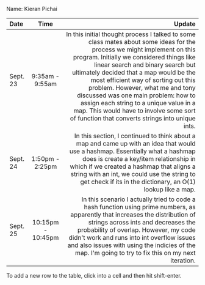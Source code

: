 Name: Kieran Pichai

| Date     |       Time        |                                                                                                                                                                                                                                                                                                                                                                                                                                                                                                        Update |
|:---------|:-----------------:|--------------------------------------------------------------------------------------------------------------------------------------------------------------------------------------------------------------------------------------------------------------------------------------------------------------------------------------------------------------------------------------------------------------------------------------------------------------------------------------------------------------:|
| Sept. 23 |  9:35am - 9:55am  | In this initial thought process I talked to some class mates about some ideas for the process we might implement on this program. Initially we considered things like linear search and binary search but ultimately decided that a map would be the most efficient way of sorting out this problem. However, what me and tony discussed was one main problem: how to assign each string to a unique value in a map. This would have to involve some sort of function that converts strings into unique ints. |
| Sept. 24 |  1:50pm - 2:25pm  |                                                                                                                                                                           In this section, I continued to think about a map and came up with an idea that would use a hashmap. Essentially what a hashmap does is create a key/item relationship in which if we created a hashmap that aligns a string with an int, we could use the string to get check if its in the dictionary, an O(1) lookup like a map. |
| Sept. 25 | 10:15pm - 10:45pm |                                                                                                                                           In this scenario I actually tried to code a hash function using prime numbers, as apparently that increases the distribution of strings across ints and decreases the probability of overlap. However, my code didn't work and runs into int overflow issues and also issues with using the indicies of the map. I'm going to try to fix this on my next iteration. |


To add a new row to the table, click into a cell and then hit shift-enter.